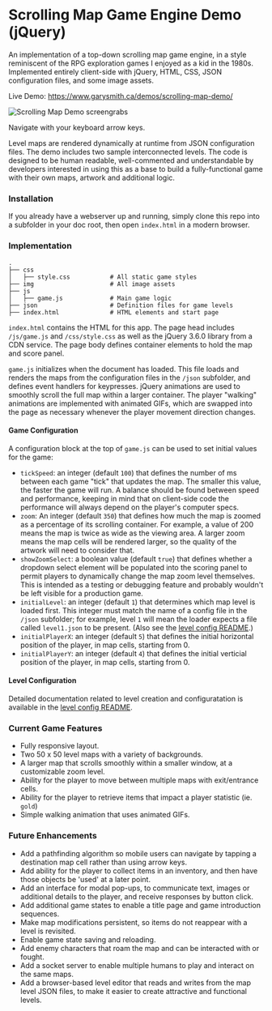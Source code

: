 # Scrolling Map Game Engine Demo (jQuery)

An implementation of a top-down scrolling map game engine, in a style reminiscent of the RPG exploration games I enjoyed as a kid in the 1980s. Implemented entirely client-side with jQuery, HTML, CSS, JSON configuration files, and some image assets. 

Live Demo: <a href="https://www.garysmith.ca/demos/scrolling-map-demo/" target="_blank">https://www.garysmith.ca/demos/scrolling-map-demo/</a>

![Scrolling Map Demo screengrabs](https://www.garysmith.ca/assets/demo-scroll-map-screen-grabs.png)

Navigate with your keyboard arrow keys. 

Level maps are rendered dynamically at runtime from JSON configuration files. The demo includes two sample interconnected levels. The code is designed to be human readable, well-commented and understandable by developers interested in using this as a base to build a fully-functional game with their own maps, artwork and additional logic.

### Installation

If you already have a webserver up and running, simply clone this repo into a subfolder in your doc root, then open `index.html` in a modern browser.

### Implementation

```
.
├── css
│   ├── style.css           # All static game styles
├── img                     # All image assets
├── js                     
│   ├── game.js             # Main game logic
├── json                    # Definition files for game levels
├── index.html              # HTML elements and start page
```

`index.html` contains the HTML for this app. The page head includes `/js/game.js` and `/css/style.css` as well as the jQuery 3.6.0 library from a CDN service. The page body defines container elements to hold the map and score panel. 

`game.js` initializes when the document has loaded. This file loads and renders the maps from the configuration files in the `/json` subfolder, and defines event handlers for keypresses. jQuery animations are used to smoothly scroll the full map within a larger container. The player "walking" animations are implemented with animated GIFs, which are swapped into the page as necessary whenever the player movement direction changes.

#### Game Configuration

A configuration block at the top of `game.js` can be used to set initial values for the game:
- `tickSpeed`: an integer (default `100`) that defines the number of ms between each game "tick" that updates the map. The smaller this value, the faster the game will run. A balance should be found between speed and performance, keeping in mind that on client-side code the performance will always depend on the player's computer specs.
- `zoom`: An integer (default `350`) that defines how much the map is zoomed as a percentage of its scrolling container. For example, a value of 200 means the map is twice as wide as the viewing area. A larger zoom means the map cells will be rendered larger, so the quality of the artwork will need to consider that.
- `showZoomSelect`: a boolean value (default `true`) that defines whether a dropdown select element will be populated into the scoring panel to permit players to dynamically change the map zoom level themselves. This is intended as a testing or debugging feature and probably wouldn't be left visible for a production game.
- `initialLevel`: an integer (default `1`) that determines which map level is loaded first. This integer must match the name of a config file in the `/json` subfolder; for example, level `1` will mean the loader expects a file called `level1.json` to be present. (Also see the [level config README](https://github.com/garyesmith/scrolling-map-game-engine-demo/tree/master/json).) 
- `initialPlayerX`: an integer (default `5`) that defines the initial horizontal position of the player, in map cells, starting from 0.
- `initialPlayerY`: an integer (default `4`) that defines the initial verticial position of the player, in map cells, starting from 0.

#### Level Configuration

Detailed documentation related to level creation and configuratation is available in the [level config README](https://github.com/garyesmith/scrolling-map-game-engine-demo/tree/master/json).


### Current Game Features
- Fully responsive layout.
- Two 50 x 50 level maps with a variety of backgrounds.
- A larger map that scrolls smoothly within a smaller window, at a customizable zoom level.
- Ability for the player to move between multiple maps with exit/entrance cells.
- Ability for the player to retrieve items that impact a player statistic (ie. `gold`)
- Simple walking animation that uses animated GIFs.

### Future Enhancements
- Add a pathfinding algorithm so mobile users can navigate by tapping a destination map cell rather than using arrow keys.
- Add ability for the player to collect items in an inventory, and then have those objects be 'used' at a later point.
- Add an interface for modal pop-ups, to communicate text, images or additional details to the player, and receive responses by button click.
- Add additional game states to enable a title page and game introduction sequences.
- Make map modifications persistent, so items do not reappear with a level is revisited.
- Enable game state saving and reloading.
- Add enemy characters that roam the map and can be interacted with or fought.
- Add a socket server to enable multiple humans to play and interact on the same maps.
- Add a browser-based level editor that reads and writes from the map level JSON files, to make it easier to create attractive and functional levels.
